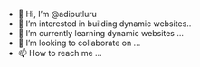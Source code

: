 - 👋 Hi, I’m @adiputluru
- 👀 I’m interested in building dynamic websites..
- 🌱 I’m currently learning dynamic websites ...
- 💞️ I’m looking to collaborate on ...
- 📫 How to reach me ...

<!---
adiputluru/adiputluru is a ✨ special ✨ repository because its `README.md` (this file) appears on your GitHub profile.
You can click the Preview link to take a look at your changes.
--->
